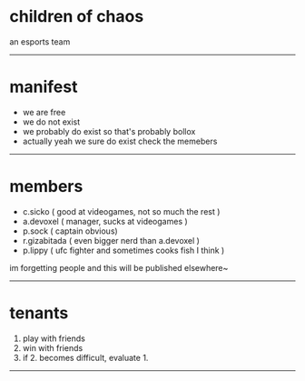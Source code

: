 ```
```

# children of chaos

an esports team

* * *

# manifest

*   we are free
*   we do not exist
*   we probably do exist so that's probably bollox
*   actually yeah we sure do exist check the memebers

* * *

# members

*   c.sicko ( good at videogames, not so much the rest )
*   a.devoxel ( manager, sucks at videogames )
*   p.sock ( captain obvious)
*   r.gizabitada ( even bigger nerd than a.devoxel )
*   p.lippy ( ufc fighter and sometimes cooks fish I think )

im forgetting people and this will be published elsewhere~

* * *

# tenants

1.  play with friends
2.  win with friends
3.  if 2\. becomes difficult, evaluate 1.

* * *
